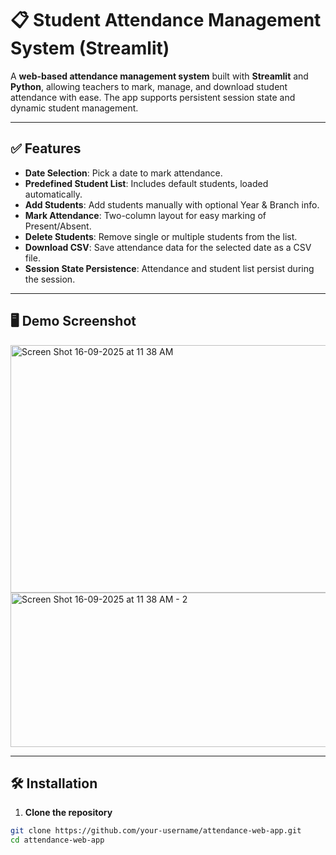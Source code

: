 # 📋 Student Attendance Management System (Streamlit)

A **web-based attendance management system** built with **Streamlit** and **Python**, allowing teachers to mark, manage, and download student attendance with ease. The app supports persistent session state and dynamic student management.

---

## ✅ Features

- **Date Selection**: Pick a date to mark attendance.
- **Predefined Student List**: Includes default students, loaded automatically.
- **Add Students**: Add students manually with optional Year & Branch info.
- **Mark Attendance**: Two-column layout for easy marking of Present/Absent.
- **Delete Students**: Remove single or multiple students from the list.
- **Download CSV**: Save attendance data for the selected date as a CSV file.
- **Session State Persistence**: Attendance and student list persist during the session.

---

## 🖥️ Demo Screenshot

<img width="902" height="396" alt="Screen Shot 16-09-2025 at 11 38 AM" src="https://github.com/user-attachments/assets/a2fa63b7-2aa0-4db9-b4b3-fc239f842036" />

<img width="889" height="247" alt="Screen Shot 16-09-2025 at 11 38 AM - 2" src="https://github.com/user-attachments/assets/e477289f-25c7-4c0d-9550-2b40ee2c23ed" />

---

## 🛠️ Installation

1. **Clone the repository**
```bash
git clone https://github.com/your-username/attendance-web-app.git
cd attendance-web-app

